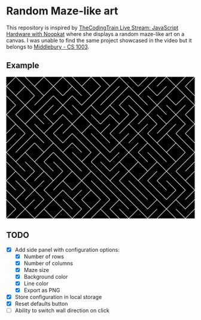# Random Maze-like art

This repository is inspired by [TheCodingTrain Live Stream: JavaScript Hardware with Noopkat](https://youtu.be/UwX0ntmJ61A?t=393)
where she displays a random maze-like art on a canvas. I was unable to find the same project showcased in the video but it
belongs to [Middlebury - CS 1003](https://www.cs.middlebury.edu/~candrews/classes/genart/).

## Example

![Random Maze-like art](img/random-maze.png)

## TODO

- [x] Add side panel with configuration options:
    - [x] Number of rows
    - [x] Number of columns
    - [x] Maze size
    - [x] Background color
    - [x] Line color
    - [x] Export as PNG
- [x] Store configuration in local storage
- [x] Reset defaults button
- [ ] Ability to switch wall direction on click
